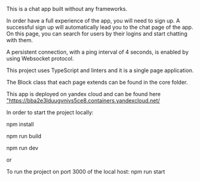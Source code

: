 This is a chat app built without any frameworks.

In order have a full experience of the app, you will need to sign up. A successful sign up will automatically lead you to the chat page of the app. On this page, you can search for users by their logins and start chatting with them.

A persistent connection, with a ping interval of 4 seconds, is enabled by using Websocket protocol.

This project uses TypeScript and linters and it is a single page application. 

The Block class that each page extends can be found in the core folder. 

This app is deployed on yandex cloud and can be found here <a href="https://bba2e3lduugvnivs5ce8.containers.yandexcloud.net/">"https://bba2e3lduugvnivs5ce8.containers.yandexcloud.net/</a>

In order to start the project locally:

npm install

npm run build

npm run dev

or

To run the project on port 3000 of the local host:
npm run start
